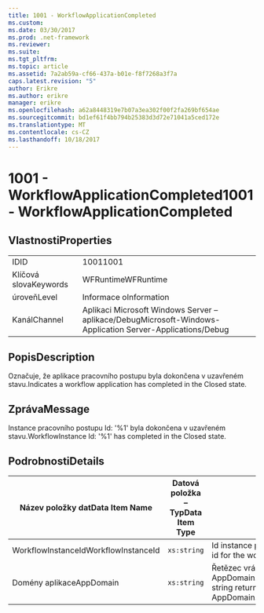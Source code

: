 ```yaml
---
title: 1001 - WorkflowApplicationCompleted
ms.custom: 
ms.date: 03/30/2017
ms.prod: .net-framework
ms.reviewer: 
ms.suite: 
ms.tgt_pltfrm: 
ms.topic: article
ms.assetid: 7a2ab59a-cf66-437a-b01e-f8f7268a3f7a
caps.latest.revision: "5"
author: Erikre
ms.author: erikre
manager: erikre
ms.openlocfilehash: a62a8448319e7b07a3ea302f00f2fa269bf654ae
ms.sourcegitcommit: bd1ef61f4bb794b25383d3d72e71041a5ced172e
ms.translationtype: MT
ms.contentlocale: cs-CZ
ms.lasthandoff: 10/18/2017
---
```

# <a name="1001---workflowapplicationcompleted"></a><span data-ttu-id="d8d34-102">1001 - WorkflowApplicationCompleted</span><span class="sxs-lookup"><span data-stu-id="d8d34-102">1001 - WorkflowApplicationCompleted</span></span>
## <a name="properties"></a><span data-ttu-id="d8d34-103">Vlastnosti</span><span class="sxs-lookup"><span data-stu-id="d8d34-103">Properties</span></span>  
  
|||  
|-|-|  
|<span data-ttu-id="d8d34-104">ID</span><span class="sxs-lookup"><span data-stu-id="d8d34-104">ID</span></span>|<span data-ttu-id="d8d34-105">1001</span><span class="sxs-lookup"><span data-stu-id="d8d34-105">1001</span></span>|  
|<span data-ttu-id="d8d34-106">Klíčová slova</span><span class="sxs-lookup"><span data-stu-id="d8d34-106">Keywords</span></span>|<span data-ttu-id="d8d34-107">WFRuntime</span><span class="sxs-lookup"><span data-stu-id="d8d34-107">WFRuntime</span></span>|  
|<span data-ttu-id="d8d34-108">úroveň</span><span class="sxs-lookup"><span data-stu-id="d8d34-108">Level</span></span>|<span data-ttu-id="d8d34-109">Informace o</span><span class="sxs-lookup"><span data-stu-id="d8d34-109">Information</span></span>|  
|<span data-ttu-id="d8d34-110">Kanál</span><span class="sxs-lookup"><span data-stu-id="d8d34-110">Channel</span></span>|<span data-ttu-id="d8d34-111">Aplikaci Microsoft Windows Server – aplikace/Debug</span><span class="sxs-lookup"><span data-stu-id="d8d34-111">Microsoft-Windows-Application Server-Applications/Debug</span></span>|  
  
## <a name="description"></a><span data-ttu-id="d8d34-112">Popis</span><span class="sxs-lookup"><span data-stu-id="d8d34-112">Description</span></span>  
 <span data-ttu-id="d8d34-113">Označuje, že aplikace pracovního postupu byla dokončena v uzavřeném stavu.</span><span class="sxs-lookup"><span data-stu-id="d8d34-113">Indicates a workflow application has completed in the Closed state.</span></span>  
  
## <a name="message"></a><span data-ttu-id="d8d34-114">Zpráva</span><span class="sxs-lookup"><span data-stu-id="d8d34-114">Message</span></span>  
 <span data-ttu-id="d8d34-115">Instance pracovního postupu Id: '%1' byla dokončena v uzavřeném stavu.</span><span class="sxs-lookup"><span data-stu-id="d8d34-115">WorkflowInstance Id: '%1' has completed in the Closed state.</span></span>  
  
## <a name="details"></a><span data-ttu-id="d8d34-116">Podrobnosti</span><span class="sxs-lookup"><span data-stu-id="d8d34-116">Details</span></span>  
  
|<span data-ttu-id="d8d34-117">Název položky dat</span><span class="sxs-lookup"><span data-stu-id="d8d34-117">Data Item Name</span></span>|<span data-ttu-id="d8d34-118">Datová položka – Typ</span><span class="sxs-lookup"><span data-stu-id="d8d34-118">Data Item Type</span></span>|<span data-ttu-id="d8d34-119">Popis</span><span class="sxs-lookup"><span data-stu-id="d8d34-119">Description</span></span>|  
|--------------------|--------------------|-----------------|  
|<span data-ttu-id="d8d34-120">WorkflowInstanceId</span><span class="sxs-lookup"><span data-stu-id="d8d34-120">WorkflowInstanceId</span></span>|`xs:string`|<span data-ttu-id="d8d34-121">Id instance pracovního postupu</span><span class="sxs-lookup"><span data-stu-id="d8d34-121">The instance id for the workflow</span></span>|  
|<span data-ttu-id="d8d34-122">Domény aplikace</span><span class="sxs-lookup"><span data-stu-id="d8d34-122">AppDomain</span></span>|`xs:string`|<span data-ttu-id="d8d34-123">Řetězec vrácený AppDomain.CurrentDomain.FriendlyName.</span><span class="sxs-lookup"><span data-stu-id="d8d34-123">The string returned by AppDomain.CurrentDomain.FriendlyName.</span></span>|
